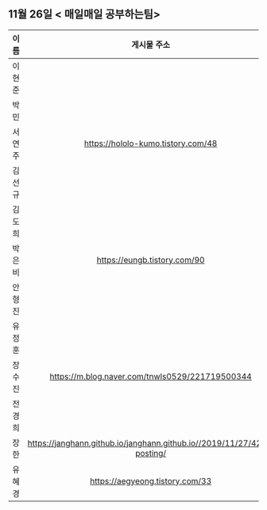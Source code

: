 ## 11월 26일  < 매일매일 공부하는팀>

| 이름   |                         게시물 주소                          |
| ------ | :----------------------------------------------------------: |
| 이현준 |                                                              |
| 박민   |                                                              |
| 서연주 |              https://hololo-kumo.tistory.com/48              |
| 김선규 |                                                              |
| 김도희 |                                                              |
| 박은비 |                 https://eungb.tistory.com/90                 |
| 안형진 |                                                              |
| 유정훈 |                                                              |
| 장수진 |       https://m.blog.naver.com/tnwls0529/221719500344        |
| 전경희 |                                                              |
| 장한   | https://janghann.github.io/janghann.github.io//2019/11/27/42th-posting/ |
| 유혜경 |               https://aegyeong.tistory.com/33                |

